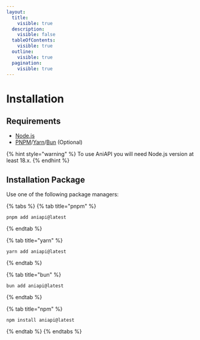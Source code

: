 ```yaml
---
layout:
  title:
    visible: true
  description:
    visible: false
  tableOfContents:
    visible: true
  outline:
    visible: true
  pagination:
    visible: true
---
```


# Installation

## Requirements

* [Node.js](https://nodejs.org/)
* [PNPM](https://pnpm.io/)/[Yarn](https://yarnpkg.com/)/[Bun](https://bun.sh/) (Optional)

{% hint style="warning" %}
To use AniAPI you will need Node.js version at least 18.x.
{% endhint %}

## Installation Package

Use one of the following package managers:

{% tabs %}
{% tab title="pnpm" %}
```
pnpm add aniapi@latest
```
{% endtab %}

{% tab title="yarn" %}
```
yarn add aniapi@latest
```
{% endtab %}

{% tab title="bun" %}
```
bun add aniapi@latest
```
{% endtab %}

{% tab title="npm" %}
```
npm install aniapi@latest
```
{% endtab %}
{% endtabs %}
